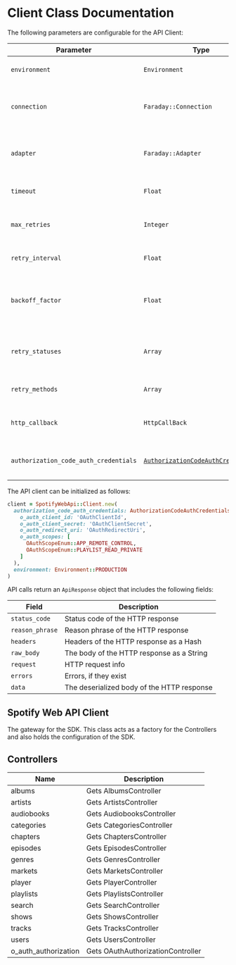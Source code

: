 
# Client Class Documentation

The following parameters are configurable for the API Client:

| Parameter | Type | Description |
|  --- | --- | --- |
| `environment` | `Environment` | The API environment. <br> **Default: `Environment.PRODUCTION`** |
| `connection` | `Faraday::Connection` | The Faraday connection object passed by the SDK user for making requests |
| `adapter` | `Faraday::Adapter` | The Faraday adapter object passed by the SDK user for performing http requests |
| `timeout` | `Float` | The value to use for connection timeout. <br> **Default: 60** |
| `max_retries` | `Integer` | The number of times to retry an endpoint call if it fails. <br> **Default: 0** |
| `retry_interval` | `Float` | Pause in seconds between retries. <br> **Default: 1** |
| `backoff_factor` | `Float` | The amount to multiply each successive retry's interval amount by in order to provide backoff. <br> **Default: 2** |
| `retry_statuses` | `Array` | A list of HTTP statuses to retry. <br> **Default: [408, 413, 429, 500, 502, 503, 504, 521, 522, 524]** |
| `retry_methods` | `Array` | A list of HTTP methods to retry. <br> **Default: %i[get put]** |
| `http_callback` | `HttpCallBack` | The Http CallBack allows defining callables for pre and post API calls. |
| `authorization_code_auth_credentials` | [`AuthorizationCodeAuthCredentials`](auth/oauth-2-authorization-code-grant.md) | The credential object for OAuth 2 Authorization Code Grant |

The API client can be initialized as follows:

```ruby
client = SpotifyWebApi::Client.new(
  authorization_code_auth_credentials: AuthorizationCodeAuthCredentials.new(
    o_auth_client_id: 'OAuthClientId',
    o_auth_client_secret: 'OAuthClientSecret',
    o_auth_redirect_uri: 'OAuthRedirectUri',
    o_auth_scopes: [
      OAuthScopeEnum::APP_REMOTE_CONTROL,
      OAuthScopeEnum::PLAYLIST_READ_PRIVATE
    ]
  ),
  environment: Environment::PRODUCTION
)
```

API calls return an `ApiResponse` object that includes the following fields:

| Field | Description |
|  --- | --- |
| `status_code` | Status code of the HTTP response |
| `reason_phrase` | Reason phrase of the HTTP response |
| `headers` | Headers of the HTTP response as a Hash |
| `raw_body` | The body of the HTTP response as a String |
| `request` | HTTP request info |
| `errors` | Errors, if they exist |
| `data` | The deserialized body of the HTTP response |

## Spotify Web API Client

The gateway for the SDK. This class acts as a factory for the Controllers and also holds the configuration of the SDK.

## Controllers

| Name | Description |
|  --- | --- |
| albums | Gets AlbumsController |
| artists | Gets ArtistsController |
| audiobooks | Gets AudiobooksController |
| categories | Gets CategoriesController |
| chapters | Gets ChaptersController |
| episodes | Gets EpisodesController |
| genres | Gets GenresController |
| markets | Gets MarketsController |
| player | Gets PlayerController |
| playlists | Gets PlaylistsController |
| search | Gets SearchController |
| shows | Gets ShowsController |
| tracks | Gets TracksController |
| users | Gets UsersController |
| o_auth_authorization | Gets OAuthAuthorizationController |

